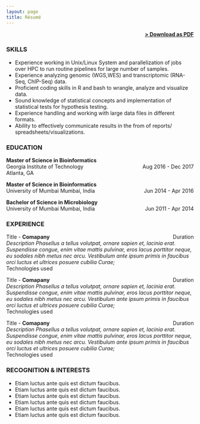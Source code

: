 ```yaml
---
layout: page
title: Résumé
---
```


<span style="float: right; "><a href="{{ '/assets/KhushbuResume.pdf' | prepend: site.baseurl }}"><strong>> Download as PDF</strong></a> </span>
<br>

### SKILLS
* Experience working in Unix/Linux System and parallelization of jobs over HPC to run routine pipelines for large number of samples.
* Experience analyzing genomic (WGS,WES) and transcriptomic (RNA-Seq, ChIP-Seq) data.
* Proficient coding skills in R and bash to wrangle, analyze and visualize data.
* Sound knowledge of statistical concepts and implementation of statistical tests for hypothesis testing.
* Experience handling and working with large data files in different formats.
* Ability to effectively communicate results in the from of reports/ spreadsheets/visualizations.

### EDUCATION

**Master of Science in Bioinformatics**  
Georgia Institute of Technology<span style="float: right; ">Aug 2016 - Dec 2017</span>  
Atlanta, GA


**Master of Science in Bioinformatics**  
University of Mumbai<span style="float: right; ">Jun 2014 - Apr 2016</span> 
Mumbai, India


**Bachelor of Science in Microbiology**   
University of Mumbai<span style="float: right; ">Jun 2011 - Apr 2014</span> 
Mumbai, India



### EXPERIENCE

Title - **Comapany** <span style="float: right; ">Duration</span>  
_Description Phasellus a tellus volutpat, ornare sapien et, lacinia erat. Suspendisse congue, enim vitae mattis pulvinar, eros lacus porttitor neque, eu sodales nibh metus nec arcu. Vestibulum ante ipsum primis in faucibus orci luctus et ultrices posuere cubilia Curae;_  
Technologies used  

 
Title - **Comapany** <span style="float: right; ">Duration</span>  
_Description Phasellus a tellus volutpat, ornare sapien et, lacinia erat. Suspendisse congue, enim vitae mattis pulvinar, eros lacus porttitor neque, eu sodales nibh metus nec arcu. Vestibulum ante ipsum primis in faucibus orci luctus et ultrices posuere cubilia Curae;_  
Technologies used  

Title - **Comapany** <span style="float: right; ">Duration</span>  
_Description Phasellus a tellus volutpat, ornare sapien et, lacinia erat. Suspendisse congue, enim vitae mattis pulvinar, eros lacus porttitor neque, eu sodales nibh metus nec arcu. Vestibulum ante ipsum primis in faucibus orci luctus et ultrices posuere cubilia Curae;_  
Technologies used  


### RECOGNITION & INTERESTS

- Etiam luctus ante quis est dictum faucibus.
- Etiam luctus ante quis est dictum faucibus.
- Etiam luctus ante quis est dictum faucibus.
- Etiam luctus ante quis est dictum faucibus.
- Etiam luctus ante quis est dictum faucibus.
- Etiam luctus ante quis est dictum faucibus.
